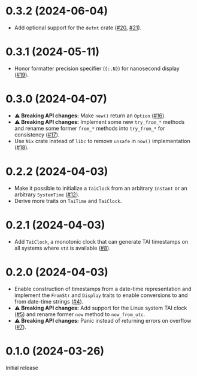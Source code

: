 # 0.3.2 (2024-06-04)

* Add optional support for the `defmt` crate ([#20], [#21]).

[#20]: https://github.com/asynchronics/tai-time/pull/20
[#21]: https://github.com/asynchronics/tai-time/pull/21


# 0.3.1 (2024-05-11)

* Honor formatter precision specifier (`{:.N}`) for nanosecond display ([#19]).

[#19]: https://github.com/asynchronics/tai-time/pull/19


# 0.3.0 (2024-04-07)

* **:warning: Breaking API changes:** Make `new()` return an `Option` ([#16]).
* **:warning: Breaking API changes:** Implement some new `try_from_*` methods
  and rename some former `from_*` methods into `try_from_*` for consistency
  ([#17]).
* Use `Nix` crate instead of `libc` to remove `unsafe` in `now()` implementation
  ([#18]).

[#16]: https://github.com/asynchronics/tai-time/pull/16
[#17]: https://github.com/asynchronics/tai-time/pull/17
[#18]: https://github.com/asynchronics/tai-time/pull/18


# 0.2.2 (2024-04-03)

* Make it possible to initialize a `TaiClock` from an arbitrary `Instant` or an
  arbitrary `SystemTime` ([#12]).
* Derive more traits on `TaiTime` and `TaiClock`.

[#12]: https://github.com/asynchronics/tai-time/pull/12


# 0.2.1 (2024-04-03)

* Add `TaiClock`, a monotonic clock that can generate TAI timestamps on all
  systems where `std` is available ([#8]).

[#8]: https://github.com/asynchronics/tai-time/pull/8


# 0.2.0 (2024-04-03)

* Enable construction of timestamps from a date-time representation and
  implement the `FromStr` and `Display` traits to enable conversions to and from
  date-time strings ([#4]).
* **:warning: Breaking API changes:** Add support for the Linux system TAI clock ([#5]) and
  rename former `now` method to `now_from_utc`.
* **:warning: Breaking API changes:** Panic instead of returning errors on overflow ([#7]).

[#4]: https://github.com/asynchronics/tai-time/pull/4
[#5]: https://github.com/asynchronics/tai-time/pull/5
[#7]: https://github.com/asynchronics/tai-time/pull/7


# 0.1.0 (2024-03-26)

Initial release
